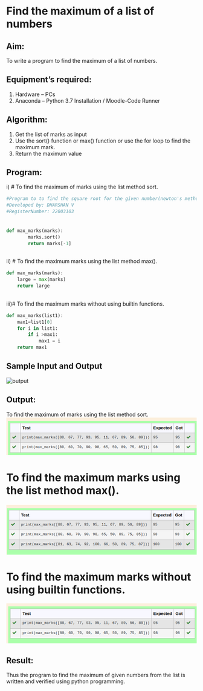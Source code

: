 # Find the maximum of a list of numbers
## Aim:
To write a program to find the maximum of a list of numbers.
## Equipment’s required:
1.	Hardware – PCs
2.	Anaconda – Python 3.7 Installation / Moodle-Code Runner
## Algorithm:
1.	Get the list of marks as input
2.	Use the sort() function or max() function or use the for loop to find the maximum mark.
3.	Return the maximum value
## Program:

i)	# To find the maximum of marks using the list method sort.
```Python
#Program to to find the square root for the given number(newton's method) using function.
#Developed by: DHARSHAN V
#RegisterNumber: 22003103


def max_marks(marks):
        marks.sort()
        return marks[-1]



```

ii)	# To find the maximum marks using the list method max().
```Python
def max_marks(marks):
    large = max(marks)
    return large



```

iii)#  To find the maximum marks without using builtin functions.
```Python
def max_marks(list1):
    max1=list1[0]
    for i in list1:
        if i >max1:
            max1 = i
    return max1
```
## Sample Input and Output
![output](./img/max_marks1.jpg) 

## Output:
To find the maximum of marks using the list method sort.
![output](./outputmax1.png)

# To find the maximum marks using the list method max().
![output](/outputmax2.png)

#  To find the maximum marks without using builtin functions.
![output](/outputmax3.png)




## Result:
Thus the program to find the maximum of given numbers from the list is written and verified using python programming.
